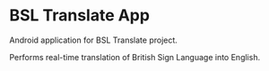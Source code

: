 # BSL Translate App

Android application for BSL Translate project.

Performs real-time translation of British Sign Language into English.
